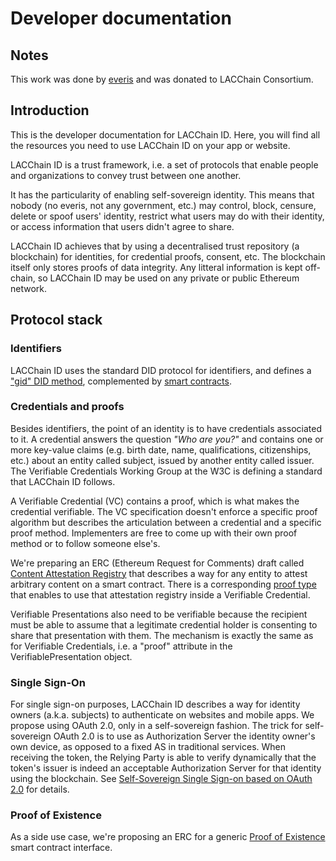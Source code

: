 # Developer documentation

## Notes

This work was done by [everis](https://everis.com/) and was donated to LACChain Consortium.

## Introduction

This is the developer documentation for LACChain ID. Here, you will find all the resources you need to use LACChain ID on your app or website.

LACChain ID is a trust framework, i.e. a set of protocols that enable people and organizations to convey trust between one another.

It has the particularity of enabling self-sovereign identity. This means that nobody (no everis, not any government, etc.) may control, block, censure, delete or spoof users' identity, restrict what users may do with their identity, or access information that users didn't agree to share.

LACChain ID achieves that by using a decentralised trust repository (a blockchain) for identities, for credential proofs, consent, etc. The blockchain itself only stores proofs of data integrity. Any litteral information is kept off-chain, so LACChain ID may be used on any private or public Ethereum network.

## Protocol stack

### Identifiers
LACChain ID uses the standard DID protocol for identifiers, and defines a ["gid" DID method](spec/did-method-everisid.md), complemented by [smart contracts](spec/eip-proxy-id-contracts.md).

### Credentials and proofs

Besides identifiers, the point of an identity is to have credentials associated to it. A credential answers the question *"Who are you?"* and contains one or more key-value claims (e.g. birth date, name, qualifications, citizenships, etc.) about an entity called subject, issued by another entity called issuer. The Verifiable Credentials Working Group at the W3C is defining a standard that LACChain ID follows.

A Verifiable Credential (VC) contains a proof, which is what makes the credential verifiable. The VC specification doesn't enforce a specific proof algorithm but describes the articulation between a credential and a specific proof method. Implementers are free to come up with their own proof method or to follow someone else's.

We're preparing an ERC (Ethereum Request for Comments) draft called [Content Attestation Registry](spec/eip-content-attestation-registry.md) that describes a way for any entity to attest arbitrary content on a smart contract. There is a corresponding [proof type](spec/attestation-registry-proof-type.md) that enables to use that attestation registry inside a Verifiable Credential.

Verifiable Presentations also need to be verifiable because the recipient must be able to assume that a legitimate credential holder is consenting to share that presentation with them. The mechanism is exactly the same as for Verifiable Credentials, i.e. a "proof" attribute in the VerifiablePresentation object.

### Single Sign-On

For single sign-on purposes, LACChain ID describes a way for identity owners (a.k.a. subjects) to authenticate on websites and mobile apps. We propose using OAuth 2.0, only in a self-sovereign fashion. The trick for self-sovereign OAuth 2.0 is to use as Authorization Server the identity owner's own device, as opposed to a fixed AS in traditional services. When receiving the token, the Relying Party is able to verify dynamically that the token's issuer is indeed an acceptable Authorization Server for that identity using the blockchain. See [Self-Sovereign Single Sign-on based on OAuth 2.0](SSO.md) for details.

### Proof of Existence

As a side use case, we're proposing an ERC for a generic [Proof of Existence](spec/eip-proof-of-existence.md) smart contract interface.
